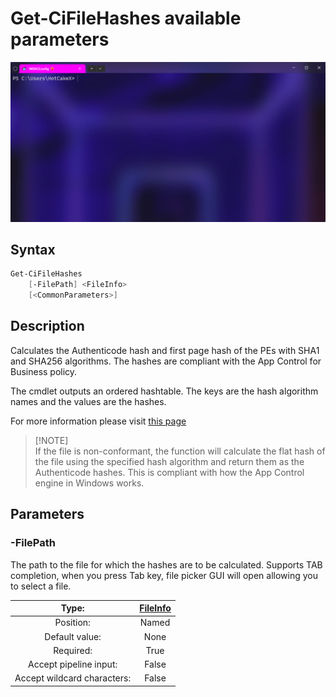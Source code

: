 # Get-CiFileHashes available parameters

![Get-CiFileHashes demo](https://raw.githubusercontent.com/HotCakeX/.github/main/Pictures/Wiki%20APNGs/Get-CiFileHashes/Get-CiFileHashes%20-FilePath.gif)

## Syntax

```powershell
Get-CiFileHashes
    [-FilePath] <FileInfo>
    [<CommonParameters>]
```

## Description

Calculates the Authenticode hash and first page hash of the PEs with SHA1 and SHA256 algorithms. The hashes are compliant with the App Control for Business policy.

The cmdlet outputs an ordered hashtable. The keys are the hash algorithm names and the values are the hashes.

For more information please visit [this page](https://learn.microsoft.com/en-us/windows/security/application-security/application-control/app-control-for-business/design/select-types-of-rules-to-create#more-information-about-hashes)

> [!NOTE]\
>  If the file is non-conformant, the function will calculate the flat hash of the file using the specified hash algorithm and return them as the Authenticode hashes. This is compliant with how the App Control engine in Windows works.

## Parameters

### -FilePath

The path to the file for which the hashes are to be calculated. Supports TAB completion, when you press Tab key, file picker GUI will open allowing you to select a file.

<div align='center'>

| Type: |[FileInfo](https://learn.microsoft.com/en-us/dotnet/api/system.io.fileinfo)|
| :-------------: | :-------------: |
| Position: | Named |
| Default value: | None |
| Required: | True |
| Accept pipeline input: | False |
| Accept wildcard characters: | False |

</div>

<br>
